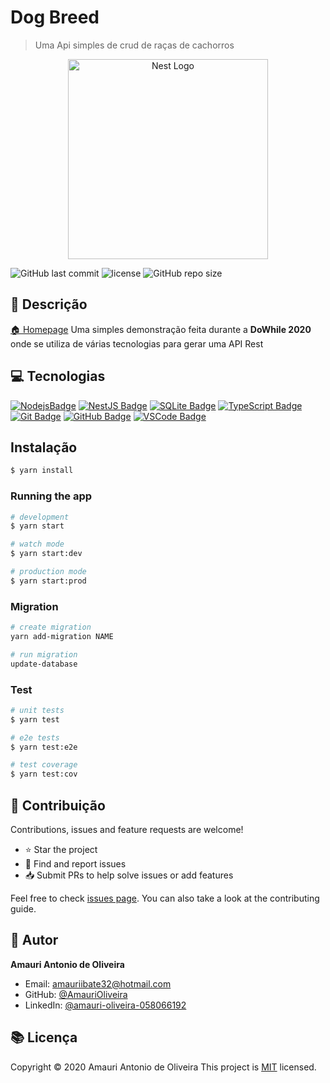 # Dog Breed

> Uma Api simples de crud de raças de cachorros

<p align="center">
  <a href="http://nestjs.com/" target="blank"><img src="https://nestjs.com/img/logo_text.svg" width="320" alt="Nest Logo" /></a>
</p>

![GitHub last commit](https://img.shields.io/github/last-commit/AmauriOliveira/api-nestjs-dog-breed)
![license](https://img.shields.io/github/license/AmauriOliveira/api-nestjs-dog-breed)
![GitHub repo size](https://img.shields.io/github/repo-size/AmauriOliveira/api-nestjs-dog-breed)

## :telescope: Descrição

[🏠 Homepage](https://github.com/AmauriOliveira)
Uma simples demonstração feita durante a **DoWhile 2020** onde se utiliza de várias tecnologias para gerar uma API Rest

## :computer: Tecnologias

[![NodejsBadge](https://img.shields.io/badge/-Nodejs-339933?style=flat-square&logo=Node.js&logoColor=white)](#)
[![NestJS Badge](https://img.shields.io/badge/-NestJS-E0234E?style=flat-square&logo=nestjs&logoColor=white)](#)
[![SQLite Badge](https://img.shields.io/badge/-SQLite-003B57?style=flat-square&logo=sqlite&logoColor=white)](#)
[![TypeScript Badge](https://img.shields.io/badge/-TypeScript-007ACC?style=flat-square&logo=typescript)](#)
[![Git Badge](https://img.shields.io/badge/-Git-black?style=flat-square&logo=git)](#)
[![GitHub Badge](https://img.shields.io/badge/-GitHub-181717?style=flat-square&logo=github)](#)
[![VSCode Badge](https://img.shields.io/badge/-VSCode-007ACC?style=flat-square&logo=visual-studio-code&logoColor=white)](#)

## Instalação

```bash
$ yarn install
```

### Running the app

```bash
# development
$ yarn start

# watch mode
$ yarn start:dev

# production mode
$ yarn start:prod
```

### Migration

```bash
# create migration
yarn add-migration NAME

# run migration
update-database
```

### Test

```bash
# unit tests
$ yarn test

# e2e tests
$ yarn test:e2e

# test coverage
$ yarn test:cov
```

## :star2: Contribuição

Contributions, issues and feature requests are welcome!

- ⭐️ Star the project
- 🐛 Find and report issues
- 📥 Submit PRs to help solve issues or add features

Feel free to check [issues page](https://github.com/AmauriOliveira/api-nestjs-dog-breed/issues). You can also take a look at the contributing guide.

## :bow: Autor

**Amauri Antonio de Oliveira**

- Email: amauriibate32@hotmail.com
- GitHub: [@AmauriOliveira](https://github.com/AmauriOliveira)
- LinkedIn: [@amauri-oliveira-058066192](https://linkedin.com/in/amauri-oliveira-058066192)

## :books: Licença

Copyright © 2020 Amauri Antonio de Oliveira
This project is [MIT](license) licensed.
